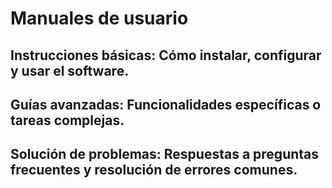 # **Manuales de usuario**

## **Instrucciones básicas**: Cómo instalar, configurar y usar el software.

## **Guías avanzadas**: Funcionalidades específicas o tareas complejas.

## **Solución de problemas**: Respuestas a preguntas frecuentes y resolución de errores comunes.
